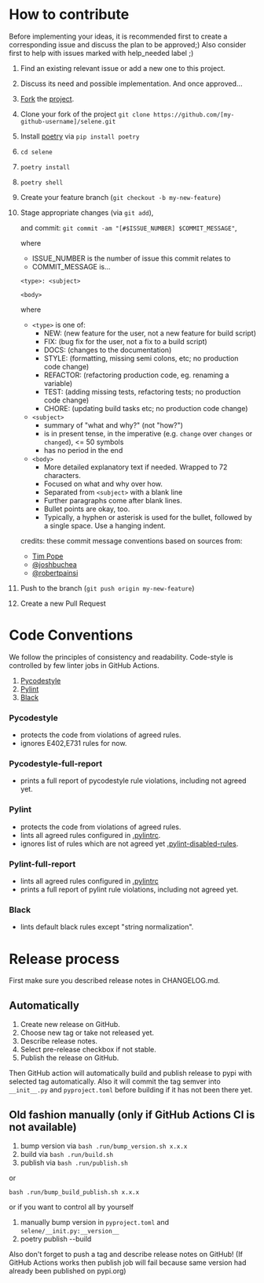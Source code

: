 # How to contribute

Before implementing your ideas, it is recommended first to create a corresponding issue and discuss the plan to be approved;)
Also consider first to help with issues marked with help_needed label ;)

1. Find an existing relevant issue or add a new one to this project.
2. Discuss its need and possible implementation. And once approved...
3. [Fork](https://docs.github.com/en/github/getting-started-with-github/fork-a-repo) the [project](https://github.com/yashaka/selene/fork).
4. Clone your fork of the project `git clone https://github.com/[my-github-username]/selene.git`
5. Install [poetry](https://python-poetry.org) via `pip install poetry`
6. `cd selene`
7. `poetry install`
8. `poetry shell`
9. Create your feature branch (`git checkout -b my-new-feature`)
10. Stage appropriate changes (via `git add`),
    
    and commit: `git commit -am "[#$ISSUE_NUMBER] $COMMIT_MESSAGE"`, 
    
    where
    - ISSUE_NUMBER is the number of issue this commit relates to
    - COMMIT_MESSAGE is... 
    
    ```
    <type>: <subject>
    
    <body>
    ```
    
    where
    - `<type>` is one of:
      - NEW: (new feature for the user, not a new feature for build script)
      - FIX: (bug fix for the user, not a fix to a build script)
      - DOCS: (changes to the documentation)
      - STYLE: (formatting, missing semi colons, etc; no production code change)
      - REFACTOR: (refactoring production code, eg. renaming a variable)
      - TEST: (adding missing tests, refactoring tests; no production code change)
      - CHORE: (updating build tasks etc; no production code change)
    - `<subject>`
      - summary of "what and why?" (not "how?")
      - is in present tense, 
        in the imperative (e.g. `change` over `changes` or `changed`), 
        <= 50 symbols
      - has no period in the end
    - `<body>`
      - More detailed explanatory text if needed. Wrapped to 72 characters. 
      - Focused on what and why over how. 
      - Separated from `<subject>` with a blank line
      - Further paragraphs come after blank lines.
      - Bullet points are okay, too.
      - Typically, a hyphen or asterisk is used for the bullet, followed by a
  single space. Use a hanging indent.
    
    credits: these commit message conventions based on sources from: 
    - [Tim Pope](https://tbaggery.com/2008/04/19/a-note-about-git-commit-messages.html)
    - [@joshbuchea](https://gist.github.com/joshbuchea/6f47e86d2510bce28f8e7f42ae84c716)
    - [@robertpainsi](https://gist.github.com/robertpainsi/b632364184e70900af4ab688decf6f53)


11. Push to the branch (`git push origin my-new-feature`)
12. Create a new Pull Request

# Code Conventions
We follow the principles of consistency and readability.
Code-style is controlled by few linter jobs in GitHub Actions.

1. [Pycodestyle](https://github.com/PyCQA/pycodestyle)
2. [Pylint](https://github.com/PyCQA/pylint)
3. [Black](https://github.com/psf/black)

### Pycodestyle 
- protects the code from violations of agreed rules.
- ignores E402,E731 rules for now.

### Pycodestyle-full-report
- prints a full report of pycodestyle rule violations, including not agreed yet.

### Pylint
- protects the code from violations of agreed rules.
- lints all agreed rules configured in [.pylintrc](https://github.com/yashaka/selene/blob/master/.pylintrc).
- ignores list of rules which are not agreed yet [.pylint-disabled-rules](https://github.com/yashaka/selene/blob/master/.pylint-disabled-rules). 

### Pylint-full-report
- lints all agreed rules configured in [.pylintrc](https://github.com/yashaka/selene/blob/master/.pylintrc)
- prints a full report of pylint rule violations, including not agreed yet.

### Black 
- lints default black rules except "string normalization".

# Release process
First make sure you described release notes in CHANGELOG.md.
## Automatically

1. Create new release on GitHub.
2. Choose new tag or take not released yet.
3. Describe release notes.
4. Select pre-release checkbox if not stable.
5. Publish the release on GitHub.

Then GitHub action will automatically build and publish release to pypi with selected tag automatically. Also it will commit the tag semver into `__init__.py` and `pyproject.toml` before building if it has not been there yet.

## Old fashion manually (only if GitHub Actions CI is not available)
1. bump version via `bash .run/bump_version.sh x.x.x`
2. build via `bash .run/build.sh`
3. publish via `bash .run/publish.sh`

or

`bash .run/bump_build_publish.sh x.x.x`

or if you want to control all by yourself

1. manually bump version in `pyproject.toml` and `selene/__init.py:__version__`
2. poetry publish --build

Also don't forget to push a tag and describe release notes on GitHub! (If GitHub Actions works then publish job will fail because same version had already been published on pypi.org)
